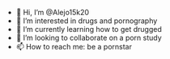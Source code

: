 - 👋 Hi, I’m @Alejo15k20
- 👀 I’m interested in drugs and pornography
- 🌱 I’m currently learning how to get drugged
- 💞️ I’m looking to collaborate on a porn study
- 📫 How to reach me: be a pornstar

<!---
Alejo15k20/Alejo15k20 is a ✨ special ✨ repository because its `README.md` (this file) appears on your GitHub profile.
You can click the Preview link to take a look at your changes.
--->
